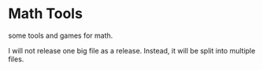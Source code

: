 # Math Tools

some tools and games for math.

I will not release one big file as a release. Instead, it will be split into multiple files.
